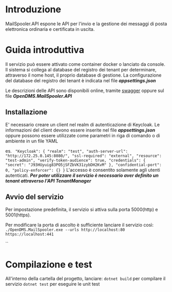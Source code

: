 # Introduzione 
MailSpooler.API espone le API per l'invio e la gestione dei messaggi di posta elettronica ordinaria e certificata in uscita.

# Guida introduttiva
Il servizio può essere attivato come container docker o lanciato da console. Il sistema si collega al database del registro dei tenant per determinare, attraverso il nome host, il proprio database di gestione. 
La configurazione del database del registro dei tenant è indicata nel file ***appsettings.json***

Le descrizioni delle API sono disponibili online, tramite [swagger](http://localhost/swagger/index.html) oppure sul file ***OpenDMS.MailSpooler.API***

## Installazione
E' necessario creare un client nel realm di autenticazione di Keycloak.
Le informazioni del client devono essere inserite nel file ***appsettings.json*** oppure possono essere utilizzate come parametri in riga di comando o di ambiente in un file YAML

es.
`  "Keycloak": {
    "realm": "test",
    "auth-server-url": "http://172.25.0.145:8080/",
    "ssl-required": "external",
    "resource": "test-admin",
    "verify-token-audience": true,
    "credentials": {
      "secret": "J93HUyuig83PO5jSFZbVK31zybDH2KvM"
    },
    "confidential-port": 0,
    "policy-enforcer": {}
  }
`
L'accesso è consentito solamente agli utenti autenticati.
***Per poter utilizzare il servizio è necessario aver definito un tenant attraverso l'API TenantManager***

## Avvio del servizio
Per impostazione predefinita, il servizio si attiva sulla porta 5000(http) e 5001(https).

Per modificare la porta di ascolto è sufficiente lanciare il servizio così:
`./OpenDMS.MailSpooler.exe --urls http://localhost:80 https://localhost:441 `

``

# Compilazione e test
All'interno della cartella del progetto, lanciare:
`dotnet build` per compilare il servizio
`dotnet test` per eseguire le unit test
